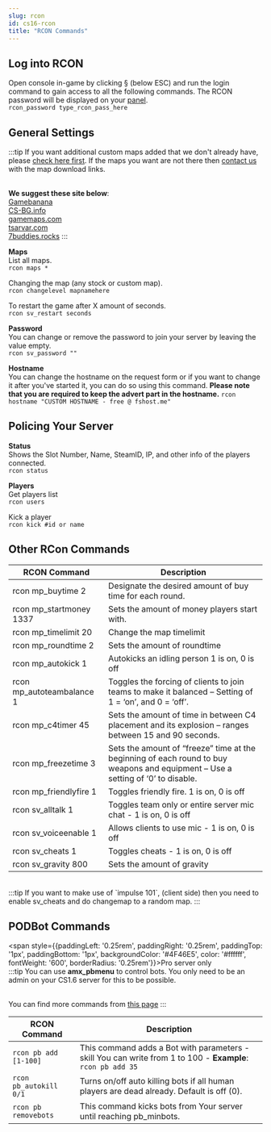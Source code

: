 ```yaml
---
slug: rcon
id: cs16-rcon
title: "RCON Commands"
---
```


## Log into RCON
Open console in-game by clicking § (below ESC) and run the login command to gain access to all the following commands. The RCON password will be displayed on your [panel](https://fshost.me/free-panel).
<br /> `rcon_password type_rcon_pass_here`

## General Settings
:::tip
If you want additional custom maps added that we don't already have, please [check here first](https://dl.fsho.st/cs16/maps/). If the maps you want are not there then [contact us](https://fshost.me/contact) with the map download links.

<br />**We suggest these site below**:
<br /> [Gamebanana](https://gamebanana.com/mods/cats/5474)
<br /> [CS-BG.info](https://maps.cs-bg.info/) 
<br /> [gamemaps.com](https://www.gamemaps.com/cs/maps)
<br /> [tsarvar.com](https://tsarvar.com/en/maps/counter-strike-1.6)
<br /> [7buddies.rocks](https://www.17buddies.rocks/17b2/View/Maps/Gam/1/Mod/1/Cat/0/All/0/Pag/1/Counter-Strike.html)
:::

**Maps**<br />
List all maps.
<br /> `rcon maps *`

Changing the map (any stock or custom map).
<br /> `rcon changelevel mapnamehere`

To restart the game after X amount of seconds.
<br /> `rcon sv_restart seconds`


**Password** <br />You can change or remove the password to join your server by leaving the value empty.
<br /> `rcon sv_password ""`

**Hostname** <br />You can change the hostname on the request form or if you want to change it after you've started it, you can do so using this command. **Please note that you are required to keep the advert part in the hostname.**
`rcon hostname "CUSTOM HOSTNAME - free @ fshost.me"`


## Policing Your Server

**Status**<br />
Shows the Slot Number, Name, SteamID, IP, and other info of the players connected.
<br />`rcon status`

**Players**<br />
Get players list
<br />`rcon users`

Kick a player
<br />`rcon kick #id or name`

## Other RCon Commands
| RCON Command | Description |
| ------------ | ----------- |
| rcon mp_buytime 2 | Designate the desired amount of buy time for each round. |
| rcon mp_startmoney 1337 | Sets the amount of money players start with. |
| rcon mp_timelimit 20 | Change the map timelimit |
| rcon mp_roundtime 2 | Sets the amount of roundtime |
| rcon mp_autokick 1 | Autokicks an idling person 1 is on, 0 is off |
| rcon mp_autoteambalance 1 | Toggles the forcing of clients to join teams to make it balanced – Setting of 1 = ‘on’, and 0 = ‘off’. |
| rcon mp_c4timer 45 | Sets the amount of time in between C4 placement and its explosion – ranges between 15 and 90 seconds. |
| rcon mp_freezetime 3 | Sets the amount of “freeze” time at the beginning of each round to buy weapons and equipment – Use a setting of ‘0’ to disable. |
| rcon mp_friendlyfire 1 | Toggles friendly fire. 1 is on, 0 is off |
| rcon sv_alltalk 1 | Toggles team only or entire server mic chat - 1 is on, 0 is off |
| rcon sv_voiceenable 1 | Allows clients to use mic - 1 is on, 0 is off |
| rcon sv_cheats 1 | Toggles cheats - 1 is on, 0 is off |
| rcon sv_gravity 800 | Sets the amount of gravity |
<br />
:::tip
If you want to make use of `impulse 101`, (client side) then you need to enable sv_cheats and do changemap to a random map.
:::


## PODBot Commands
<span style={{paddingLeft: '0.25rem', paddingRight: '0.25rem', paddingTop: '1px', paddingBottom: '1px', backgroundColor: '#4F46E5', color: '#ffffff', fontWeight: '600', borderRadius: '0.25rem'}}>Pro server only</span><br />
:::tip
You can use **amx_pbmenu** to control bots. You only need to be an admin on your CS1.6 server for this to be possible.

<br />You can find more commands from [this page](http://podbotmm.bots-united.com/doc_v3/html/pbmm_configuration.html)
:::

| RCON Command | Description |
| ------------ | ----------- |
| `rcon pb add [1-100]` | This command adds a Bot with parameters - skill You can write from 1 to 100 - **Example**: `rcon pb add 35` |
| `rcon pb_autokill 0/1` | Turns on/off auto killing bots if all human players are dead already. Default is off (0). |
| `rcon pb removebots` | This command kicks bots from Your server until reaching pb_minbots. |
